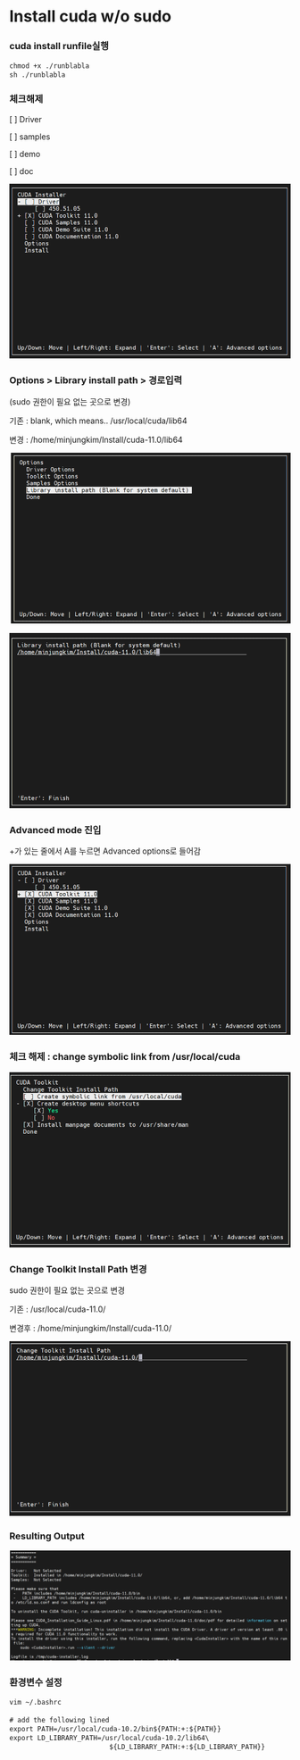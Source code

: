 # Install  cuda w/o sudo



### cuda install runfile실행

```text
chmod +x ./runblabla
sh ./runblabla
```

### 체크해제 

\[ \] Driver 

\[ \] samples

\[ \] demo

\[ \] doc

![](.gitbook/assets/image%20%286%29.png)

### Options &gt; Library install path &gt; 경로입력 

\(sudo 권한이 필요 없는 곳으로 변경\)

기존 : blank, which means.. /usr/local/cuda/lib64

변경 : /home/minjungkim/Install/cuda-11.0/lib64 

![](.gitbook/assets/image%20%289%29.png)

![](.gitbook/assets/image%20%2814%29.png)

### Advanced mode 진입

+가 있는 줄에서 A를 누르면 Advanced options로 들어감

![](.gitbook/assets/image%20%288%29.png)



### 체크 해제 : change symbolic link from /usr/local/cuda

![](.gitbook/assets/image%20%2810%29.png)



### Change Toolkit Install Path 변경

sudo 권한이 필요 없는 곳으로 변경

기존 : /usr/local/cuda-11.0/

변경후 : /home/minjungkim/Install/cuda-11.0/

![](.gitbook/assets/image%20%2813%29.png)

### 

### Resulting Output

![](.gitbook/assets/image%20%2812%29.png)



### 환경변수 설정

```text
vim ~/.bashrc

# add the following lined
export PATH=/usr/local/cuda-10.2/bin${PATH:+:${PATH}}
export LD_LIBRARY_PATH=/usr/local/cuda-10.2/lib64\
                         ${LD_LIBRARY_PATH:+:${LD_LIBRARY_PATH}}
```

